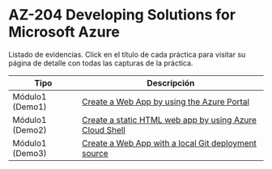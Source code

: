 # AZ-204 Developing Solutions for Microsoft Azure 

Listado de evidencias. Click en el título de cada práctica para visitar su página de detalle con todas las capturas de la práctica.

| Tipo  | Descripción                                |
| ----- | ------------------------------------------ |
| Módulo1 (Demo1) | [Create a Web App by using the Azure Portal](Documentos/Mod01/01-Create_a_WebApp_by_using_AzurePortal.md) |
| Módulo1 (Demo2) | [Create a static HTML web app by using Azure Cloud Shell](Documentos/Mod01/02-Create_a_static_HTML_WebApp_by_using_AzureCloudShell.md) |
| Módulo1 (Demo3) | [Create a Web App with a local Git deployment source](Documentos/Mod01/03-Create_a_webapp_by_localGitdeployment.md) |


